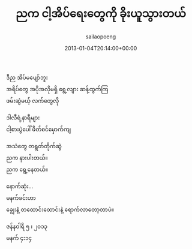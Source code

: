 ﻿---
_last_editor_used_jetpack: block-editor
_publicize_job_id: "59329861324"
_wp_old_date: "2021-06-08"
author: sailaopoeng
categories:
  - poems
date: "2013-01-04T20:14:00+00:00"
parent_post_id: null
post_id: "48"
timeline_notification: "1623105103"
title: ညက ငါ့အိပ်ရေးတွေကို ခိုးယူသွားတယ်
url: /2013/01/05/ညက-ငါ့အိပ်ရေးတွေကို-ခိုး/

---
ဒီည အိပ်မပျော်ဘူး  
အရိပ်တွေ အပိုအလိုမရှိ ရွေ့လျား ဆန့်ထွက်ကြ  
ဖမ်းဆွဲမယ့် လက်တွေလို

ဒါလီရဲ့နာရီများ  
ငါ့စားပွဲပေါ် ဖိတ်စင်မှောက်ကျ

အသံတွေ တရွတ်တိုက်ဆွဲ  
ညက နားပါးတယ်။  
ညက ရွေ့နေတယ်။

နောက်ဆုံး…  
မနက်ခင်းဟာ  
ချွေးနံ့ တထောင်းထောင်းနဲ့ ရောက်လာတော့တာပဲ။

ဇန်နဝါရီ ၅ ၊ ၂၀၁၃  
မနက် ၄း၁၄
